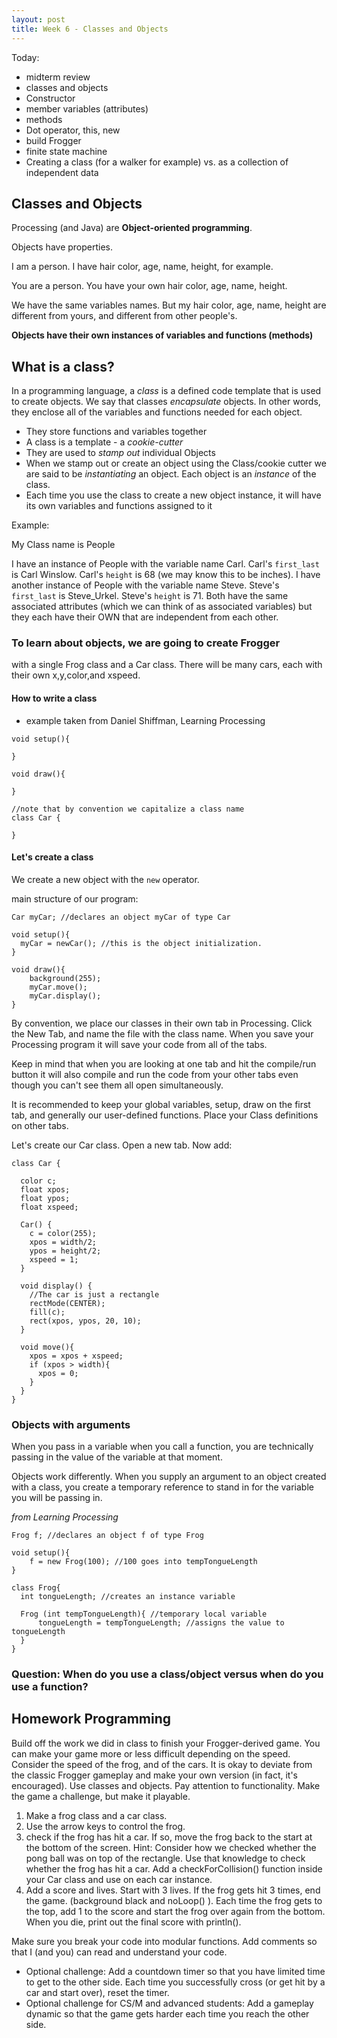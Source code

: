 ```yaml
---
layout: post
title: Week 6 - Classes and Objects
---
```


Today:

* midterm review
* classes and objects
* Constructor
* member variables (attributes)
* methods
* Dot operator, this, new
* build Frogger
* finite state machine
* Creating a class (for a walker for example) vs. as a collection of independent data

## Classes and Objects

Processing (and Java) are **Object-oriented programming**.

Objects have properties.

I am a person. I have hair color, age, name, height, for example.

You are a person. You have your own hair color, age, name, height.

We have the same variables names. But my hair color, age, name, height are different from yours, and different from other people's.

**Objects have their own instances of variables and functions (methods)**

## What is a class?

In a programming language, a *class* is a defined code template that is used to create objects. We say that classes *encapsulate* objects. In other words, they enclose all of the variables and functions needed for each object. 

- They store functions and variables together
- A class is a template - a *cookie-cutter*
- They are used to *stamp out* individual Objects
- When we stamp out or create an object using the Class/cookie cutter we are said to be *instantiating* an object. Each object is an *instance* of the class.
- Each time you use the class to create a new object instance, it will have its own variables and functions assigned to it

Example:

My Class name is People

I have an instance of People with the variable name Carl. Carl's ```first_last``` is Carl Winslow. Carl's ```height``` is 68 (we may know this to be inches). I have another instance of People with the variable name Steve. Steve's ```first_last``` is Steve_Urkel. Steve's ```height``` is 71. Both have the same associated attributes (which we can think of as associated variables) but they each have their OWN that are independent from each other.

### To learn about objects, we are going to create Frogger

with a single Frog class and a Car class. There will be many cars, each with their own x,y,color,and xspeed.



#### How to write a class
* example taken from Daniel Shiffman, Learning Processing

```
void setup(){

}

void draw(){

}

//note that by convention we capitalize a class name
class Car {

}
```

#### Let's create a class

We create a new object with the ```new``` operator.

main structure of our program:

```
Car myCar; //declares an object myCar of type Car

void setup(){
  myCar = newCar(); //this is the object initialization.
}

void draw(){
    background(255);
    myCar.move();
    myCar.display();
}
```

By convention, we place our classes in their own tab in Processing. Click the New Tab, and name the file with the class name. When you save your Processing program it will save your code from all of the tabs.

Keep in mind that when you are looking at one tab and hit the compile/run button it will also compile and run the code from your other tabs even though you can't see them all open simultaneously.

It is recommended to keep your global variables, setup, draw on the first tab, and generally our user-defined functions. Place your Class definitions on other tabs.

Let's create our Car class. Open a new tab. Now add:

```
class Car {

  color c;
  float xpos;
  float ypos;
  float xspeed;

  Car() {
    c = color(255);
    xpos = width/2;
    ypos = height/2;
    xspeed = 1;
  }

  void display() {
    //The car is just a rectangle
    rectMode(CENTER);
    fill(c);
    rect(xpos, ypos, 20, 10);
  }

  void move(){
    xpos = xpos + xspeed;
    if (xpos > width){
      xpos = 0;
    }
  }
}
```


### Objects with arguments

When you pass in a variable when you call a function, you are technically passing in the value of the variable at that moment.

Objects work differently. When you supply an argument to an object created with a class, you create a temporary reference to stand in for the variable you will be passing in.

*from Learning Processing*

```
Frog f; //declares an object f of type Frog

void setup(){
    f = new Frog(100); //100 goes into tempTongueLength
}

class Frog{
  int tongueLength; //creates an instance variable

  Frog (int tempTongueLength){ //temporary local variable
      tongueLength = tempTongueLength; //assigns the value to tongueLength
  }
}
```

### Question: When do you use a class/object versus when do you use a function?


## Homework Programming

Build off the work we did in class to finish your Frogger-derived game. You can make your game more or less difficult depending on the speed. Consider the speed of the frog, and of the cars. It is okay to deviate from the classic Frogger gameplay and make your own version (in fact, it's encouraged). Use classes and objects. Pay attention to functionality. Make the game a challenge, but make it playable. 

1. Make a frog class and a car class. 
2. Use the arrow keys to control the frog. 
3. check if the frog has hit a car. If so, move the frog back to the start at the bottom of the screen. Hint: Consider how we checked whether the pong ball was on top of the rectangle. Use that knowledge to check whether the frog has hit a car. Add a checkForCollision() function inside your Car class and use on each car instance.
4. Add a score and lives. Start with 3 lives. If the frog gets hit 3 times, end the game. (background black and noLoop() ). Each time the frog gets to the top, add 1 to the score and start the frog over again from the bottom. When you die, print out the final score with println(). 

Make sure you break your code into modular functions. Add comments so that I (and you) can read and understand your code.

* Optional challenge: Add a countdown timer so that you have limited time to get to the other side. Each time you successfully cross (or get hit by a car and start over), reset the timer.
* Optional challenge for CS/M and advanced students: Add a gameplay dynamic so that the game gets harder each time you reach the other side.

